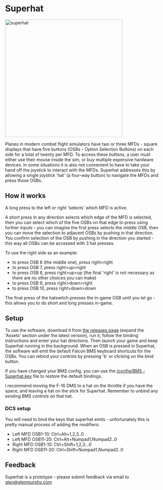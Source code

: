# Superhat
<img width="384" alt="superhat" src="https://github.com/user-attachments/assets/4428a76f-915b-440a-b131-f4e452425f55">

Planes in modern combat flight simulators have two or three MFDs - square displays that have five buttons (OSBs - Option Selection Buttons) on each side for a total of twenty per MFD. To access these buttons, a user must either use their mouse inside the sim, or buy multiple expensive hardware devices. In some situations it is also not convenient to have to take your hand off the joystick to interact with the MFDs. Superhat addresses this by allowing a single joystick 'hat' (a four-way button) to navigate the MFDs and press those OSBs.

## How it works
A long press to the left or right 'selects' which MFD is active.

A short press in any direction selects which edge of the MFD is selected, then you can select which of the five OSBs on that edge to press using further inputs - you can imagine the first press selects the middle OSB, then you can move the selection to adjacent OSBs by pushing in that direction. You confirm selection of the OSB by pushing in the direction you started - this way all OSBs can be accessed with 3 hat presses.

To use the right side as an example:
- to press OSB 8 (the middle one), press right>right
- to press OSB 7, press right>up>right
- to press OSB 6, press right>up>up (the final 'right' is not necessary as there are no other choices you can make)
- to press OSB 9, press right>down>right
- to press OSB 10, press right>down>down

The final press of the hatswitch presses the in-game OSB until you let go - this allows you to do short and long presses in-game.

## Setup
To use the software, download it from [the releases page](https://github.com/glenmurphy/superhat/releases) (expand the 'Assets' section under the latest version), run it, follow the binding instructions and enter your hat directions. Then launch your game and keep Superhat running in the background. When an OSB is pressed in Superhat, the software will emit the default Falcon BMS keyboard shortcuts for the OSBs. You can rebind your controls by pressing 'b' or clicking on the bind button.

If you have changed your BMS config, you can use the [/config/BMS - Superhat.key](./config/BMS%20-%20Superhat.key) file to restore the default bindings.

I recommend moving the F-16 DMS to a hat on the throttle if you have the space, and leaving a hat on the stick for Superhat. Remember to unbind any existing BMS controls on that hat.

### DCS setup
You will need to bind the keys that superhat emits - unfortunately this is pretty manual process of adding the modifiers:
- Left MFD OSB1-10: Ctrl+Alt+1,2,3..0
- Left MFD OSB11-20: Ctrl+Alt+Numpad1,Numpad2..0
- Right MFD OSB1-10: Ctrl+Shift+1,2,3...0
- Right MFD OSB11-20: Ctrl+Shift+Numpad1,Numpad2..0

## Feedback
Superhat is a prototype - please submit feedback via email to [glen@glenmurphy.com](mailto:glen@glenmurphy.com)
